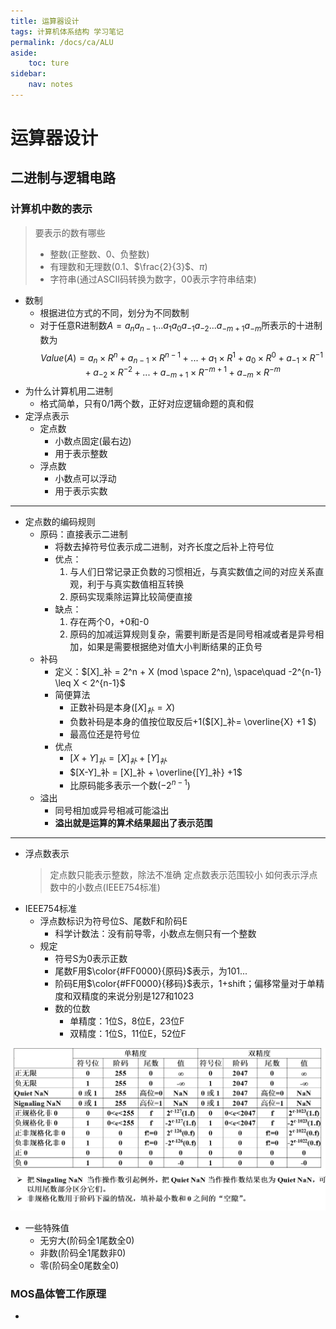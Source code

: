 ```yaml
---
title: 运算器设计
tags: 计算机体系结构 学习笔记
permalink: /docs/ca/ALU
aside:
    toc: ture
sidebar:
    nav: notes
---
```


# 运算器设计
## 二进制与逻辑电路
### 计算机中数的表示
   > 要表示的数有哪些
   > - 整数(正整数、0、负整数)
   > - 有理数和无理数(0.1、$\frac{2}{3}$、$\pi$)
   > - 字符串(通过ASCII码转换为数字，00表示字符串结束)

- 数制
  - 根据进位方式的不同，划分为不同数制
  - 对于任意R进制数$A=a_na_{n-1}...a_1a_0a_{-1}a_{-2}...a_{-m+1}a_{-m}$所表示的十进制数为
  $$
  Value(A) = a_n \times R^n + a_{n-1} \times R^{n-1} + ... + a_1 \times R^1 + a_0 \times R^0 + a_{-1} \times R^{-1} + a_{-2} \times R^{-2} + ... + a_{-m+1} \times R^{-m+1} + a_{-m} \times R^{-m}
  $$
- 为什么计算机用二进制
  - 格式简单，只有0/1两个数，正好对应逻辑命题的真和假
- 定浮点表示
  - 定点数
    - 小数点固定(最右边)
    - 用于表示整数
  - 浮点数
    - 小数点可以浮动
    - 用于表示实数

---

- 定点数的编码规则
  - 原码：直接表示二进制
    - 将数去掉符号位表示成二进制，对齐长度之后补上符号位
    - 优点：
        1. 与人们日常记录正负数的习惯相近，与真实数值之间的对应关系直观，利于与真实数值相互转换
        2. 原码实现乘除运算比较简便直接
    - 缺点：
        1. 存在两个0，+0和-0
        2. 原码的加减运算规则复杂，需要判断是否是同号相减或者是异号相加，如果是需要根据绝对值大小判断结果的正负号
  - 补码
    - 定义：$[X]_补 = 2^n + X (mod \space 2^n), \space\quad -2^{n-1} \leq X < 2^{n-1}$
    - 简便算法
      - 正数补码是本身($[X]_补=X$)
      - 负数补码是本身的值按位取反后+1($[X]_补= \overline{X} +1 $)
      - 最高位还是符号位
    - 优点
      - $[X+Y]_补 = [X]_补 + [Y]_{补}$
      - $[X-Y]_补 = [X]_补 + \overline{[Y]_补} +1$
      - 比原码能多表示一个数($-2^{n-1}$)
  - 溢出
    - 同号相加或异号相减可能溢出
    - **溢出就是运算的算术结果超出了表示范围**

---

- 浮点数表示
  > 定点数只能表示整数，除法不准确
  > 定点数表示范围较小
  > 如何表示浮点数中的小数点(IEEE754标准)
- IEEE754标准
  - 浮点数标识为符号位S、尾数F和阶码E
    - 科学计数法：没有前导零，小数点左侧只有一个整数
  - 规定
    - 符号S为0表示正数
    - 尾数F用$\color{#FF0000}{原码}$表示，为101...
    - 阶码E用$\color{#FF0000}{移码}$表示，1+shift；偏移常量对于单精度和双精度的来说分别是127和1023
    - 数的位数
      - 单精度：1位S，8位E，23位F
      - 双精度：1位S，11位E，52位F
  
![IEEE754](/assets/ca/第八章图/IEEE754.png)

- 一些特殊值
  - 无穷大(阶码全1尾数全0)
  - 非数(阶码全1尾数非0)
  - 零(阶码全0尾数全0)

### MOS晶体管工作原理
- 
  